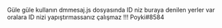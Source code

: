 Güle güle kullanın
dmmesaj.js dosyasında ID niz buraya denilen yerler var oralara ID nizi yapıştırmassanız çalışmaz !!!
Poyki#8584


